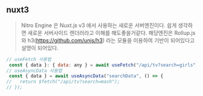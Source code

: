 ## nuxt3 

> Nitro Engine 은 Nuxt.js v3 에서 사용하는 새로운 서버엔진이다. 쉽게 생각하면 새로운 서버사이드 렌더러라고 이해를 해도좋을거같다.
해당엔진은 Rollup.js 와 h3(https://github.com/unjs/h3) 라는 모듈을 이용하여 기반이 되어있다고 설명이 되어있다.

```js
// useFetch 사용법
 const { data }: { data: any } = await useFetch("/api/tv?search=girls", {});
// useAsyncData 사용법
 const { data } = await useAsyncData("searchData", () => {
//   return $fetch("/api/tv?search=mash");
// }); 
```